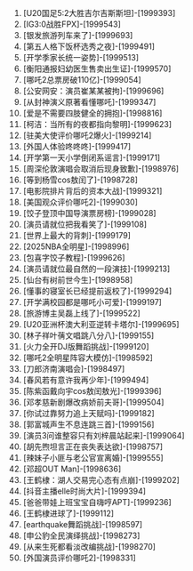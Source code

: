 
1. [U20国足5:2大胜吉尔吉斯斯坦]-[1999393]
1. [IG3:0战胜FPX]-[1999543]
1. [银发旅游列车来了]-[1999693]
1. [第五人格下饭杯选秀之夜]-[1999491]
1. [开学季家长统一姿势]-[1999513]
1. [衡阳通报妇幼医生售卖出生证]-[1999570]
1. [哪吒2总票房破110亿]-[1999054]
1. [公安网安：演员崔某某被拘]-[1999696]
1. [从封神演义原著看懂哪吒]-[1999347]
1. [爱是不需要四肢健全的拥抱]-[1998816]
1. [柯洁：当所有的夜都指向黎明]-[1999623]
1. [驻美大使评价哪吒2爆火]-[1999214]
1. [外国人体验咚咚咚]-[1999417]
1. [开学第一天小学倒闭系谣言]-[1999171]
1. [周深伦敦演唱会取消后现身致歉]-[1998976]
1. [等到杨雪cos敖闰了]-[1998728]
1. [电影院排片背后的资本大战]-[1999321]
1. [美国观众评价哪吒2]-[1999030]
1. [饺子登顶中国导演票房榜]-[1999028]
1. [演员请就位把我看笑了]-[1999108]
1. [世界上最大的背刺]-[1999179]
1. [2025NBA全明星]-[1998996]
1. [包喜字饺子教程]-[1999626]
1. [演员请就位最自然的一段演技]-[1999213]
1. [仙台有树前世今生]-[1998958]
1. [懂事的寝室长已经提前返校了]-[1999294]
1. [开学满校园都是哪吒小可爱]-[1999197]
1. [旅游博主吴磊上线了]-[1999522]
1. [U20亚洲杯澳大利亚逆转卡塔尔]-[1999695]
1. [林子祥叶蒨文唱跳八分八]-[1999155]
1. [火力全开DJ版舞蹈挑战]-[1999120]
1. [哪吒2全明星阵容大模仿]-[1998592]
1. [刀郎济南演唱会]-[1998497]
1. [春风若有意许我再少年]-[1999494]
1. [陈紫函戴向宇cos敖闰敖光]-[1999396]
1. [邓孝慈新剧爆改病娇前夫哥]-[1999504]
1. [你试过靠努力追上天赋吗]-[1999182]
1. [郭富城声生不息连跳三首]-[1999156]
1. [演员3问谁整容只有刘梓晨站起来]-[1999064]
1. [胡先煦坦言正在丧失表达欲]-[1998757]
1. [辣妹子小匪与老公官宣离婚]-[1999555]
1. [邓超OUT Man]-[1998636]
1. [王鹤棣：湖人交易完心态有点崩]-[1999202]
1. [抖音主播elle时尚大片]-[1999394]
1. [爸爸带娃上班宝宝自嗨哼APT]-[1999236]
1. [王鹤棣进球了]-[1999112]
1. [earthquake舞蹈挑战]-[1998597]
1. [申公豹全民演绎挑战]-[1998273]
1. [从来生死都看淡改编挑战]-[1998270]
1. [外国演员评价哪吒2]-[1998331]